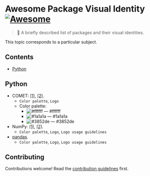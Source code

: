# Awesome Package Visual Identity [![Awesome](https://awesome.re/badge.svg)](https://awesome.re)

> 🎨 A briefly described list of packages and their visual identities.

This topic corresponds to a particular subject.

## Contents

- [Python](#python)

## Python

- COMET: [(1)](https://github.com/Unbabel/COMET/blob/master/README.md), [(2)](https://github.com/Unbabel/COMET/blob/master/docs/source/_static/css/comet.css).
  - `Color palette`, `Logo`
  - Color palette:
    - ![#ffffff](https://via.placeholder.com/15/ffffff/000000?text=+) — #ffffff
    - ![#1a1a1a](https://via.placeholder.com/15/1a1a1a/000000?text=+) — #1a1a1a
    - ![#3852de](https://via.placeholder.com/15/3852de/000000?text=+) — #3852de
- NumPy: [(1)](https://github.com/numpy/numpy/tree/master/branding/logo), [(2)](https://github.com/numpy/numpy.org/blob/master/README.md).
  - `Color palette`, `Logo`, `Logo usage guidelines`
- [pandas](https://pandas.pydata.org/about/citing.html).
  - `Color palette`, `Logo`, `Logo usage guidelines`

## Contributing

<!-- awesome-lint: https://github.com/sindresorhus/awesome-lint/blob/main/rules/toc.js#L15 -->
<!-- Forbid License, Licence and Contribute sections: https://github.com/sindresorhus/awesome-lint/pull/123 -->

Contributions welcome! Read the [contribution guidelines](contributing.md) first.
